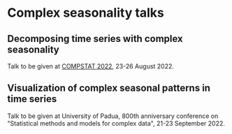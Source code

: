 # Complex seasonality talks

## Decomposing time series with complex seasonality

Talk to be given at [COMPSTAT 2022](https://compstat2022.oprg), 23-26 August 2022.

## Visualization of complex seasonal patterns in time series

Talk to be given at University of Padua, 800th anniversary conference on "Statistical methods and models for complex data", 21-23 September 2022.
